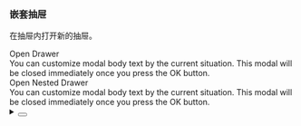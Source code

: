 ### 嵌套抽屉

在抽屉内打开新的抽屉。

<div class="cell-demo vp-raw">
  <yc-button
    type="primary"
    @click="handleClick"
    >Open Drawer</yc-button
  >
  <yc-drawer
    :visible="visible"
    :width="500"
    @ok="handleOk"
    @cancel="handleCancel"
    >
    <template #title> Title </template>
    <div :style="{ marginBottom: '20px' }">
      You can customize modal body text by the current situation. This modal
      will be closed immediately once you press the OK button.
    </div>
    <yc-button
      type="primary"
      @click="handleNestedClick"
      >Open Nested Drawer</yc-button
    >
  </yc-drawer>
  <yc-drawer
    :visible="nestedVisible"
    @ok="handleNestedOk"
    @cancel="handleNestedCancel"
    >
    <template #title> Title </template>
    <div>
      You can customize modal body text by the current situation. This modal
      will be closed immediately once you press the OK button.
    </div>
  </yc-drawer>
</div>

<script setup>
import { ref } from 'vue';
const visible = ref(false);
const nestedVisible = ref(false);

const handleClick = () => {
  visible.value = true;
};
const handleOk = () => {
  visible.value = false;
};
const handleCancel = () => {
  visible.value = false;
};
const handleNestedClick = () => {
  nestedVisible.value = true;
};
const handleNestedOk = () => {
  nestedVisible.value = false;
};
const handleNestedCancel = () => {
  nestedVisible.value = false;
};
</script>

<details>
<summary>
 <button class="code-btn"  >
    <icon-code />
 </button>
</summary>

```vue
<template>
  <yc-button
    type="primary"
    @click="handleClick"
    >Open Drawer</yc-button
  >
  <yc-drawer
    :visible="visible"
    :width="500"
    @ok="handleOk"
    @cancel="handleCancel">
    <template #title> Title </template>
    <div :style="{ marginBottom: '20px' }">
      You can customize modal body text by the current situation. This modal
      will be closed immediately once you press the OK button.
    </div>
    <yc-button
      type="primary"
      @click="handleNestedClick"
      >Open Nested Drawer</yc-button
    >
  </yc-drawer>
  <yc-drawer
    :visible="nestedVisible"
    @ok="handleNestedOk"
    @cancel="handleNestedCancel">
    <template #title> Title </template>
    <div>
      You can customize modal body text by the current situation. This modal
      will be closed immediately once you press the OK button.
    </div>
  </yc-drawer>
</template>

<script setup>
import { ref } from 'vue';
const visible = ref(false);
const nestedVisible = ref(false);

const handleClick = () => {
  visible.value = true;
};
const handleOk = () => {
  visible.value = false;
};
const handleCancel = () => {
  visible.value = false;
};
const handleNestedClick = () => {
  nestedVisible.value = true;
};
const handleNestedOk = () => {
  nestedVisible.value = false;
};
const handleNestedCancel = () => {
  nestedVisible.value = false;
};
</script>
```

</details>

